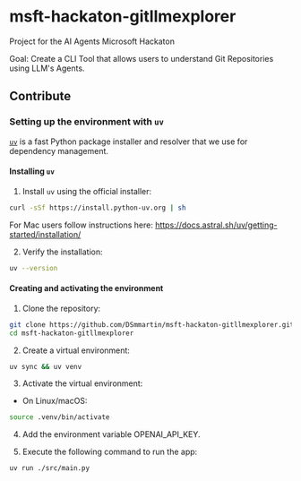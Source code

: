 # msft-hackaton-gitllmexplorer
Project for the AI Agents Microsoft Hackaton

Goal: Create a CLI Tool that allows users to understand Git Repositories using LLM's Agents.

## Contribute

### Setting up the environment with `uv`

[`uv`](https://github.com/astral-sh/uv) is a fast Python package installer and resolver that we use for dependency management.

#### Installing `uv`

1. Install `uv` using the official installer:

```bash
curl -sSf https://install.python-uv.org | sh
```

For Mac users follow instructions here:
https://docs.astral.sh/uv/getting-started/installation/

2. Verify the installation:

```bash
uv --version
```

#### Creating and activating the environment

1. Clone the repository:

```bash
git clone https://github.com/DSmmartin/msft-hackaton-gitllmexplorer.git
cd msft-hackaton-gitllmexplorer
```

2. Create a virtual environment:

```bash
uv sync && uv venv
```

3. Activate the virtual environment:

- On Linux/macOS:
```bash
source .venv/bin/activate
```


4. Add the environment variable OPENAI_API_KEY.

5. Execute the following command to run the app:

```bash
uv run ./src/main.py
```
